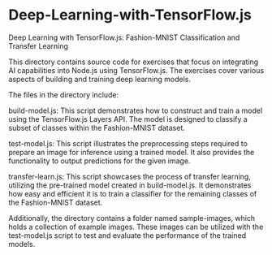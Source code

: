 # Deep-Learning-with-TensorFlow.js
Deep Learning with TensorFlow.js: Fashion-MNIST Classification and Transfer Learning

This directory contains source code for exercises that focus on integrating AI capabilities into Node.js using TensorFlow.js. The exercises cover various aspects of building and training deep learning models.

The files in the directory include:

build-model.js: This script demonstrates how to construct and train a model using the TensorFlow.js Layers API. The model is designed to classify a subset of classes within the Fashion-MNIST dataset.

test-model.js: This script illustrates the preprocessing steps required to prepare an image for inference using a trained model. It also provides the functionality to output predictions for the given image.

transfer-learn.js: This script showcases the process of transfer learning, utilizing the pre-trained model created in build-model.js. It demonstrates how easy and efficient it is to train a classifier for the remaining classes of the Fashion-MNIST dataset.

Additionally, the directory contains a folder named sample-images, which holds a collection of example images. These images can be utilized with the test-model.js script to test and evaluate the performance of the trained models.

